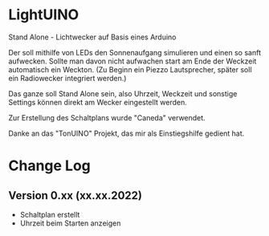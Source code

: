 # LightUINO
Stand Alone - Lichtwecker auf Basis eines Arduino

Der soll mithilfe von LEDs den Sonnenaufgang simulieren und einen so sanft aufwecken.
Sollte man davon nicht aufwachen start am Ende der Weckzeit automatisch ein Weckton. (Zu Beginn ein Piezzo Lautsprecher, später soll ein Radiowecker integriert werden.)

Das ganze soll Stand Alone sein, also Uhrzeit, Weckzeit und sonstige Settings können direkt am Wecker eingestellt werden.

Zur Erstellung des Schaltplans wurde "Caneda" verwendet.

Danke an das "TonUINO" Projekt, das mir als Einstiegshilfe gedient hat.

# Change Log

## Version 0.xx (xx.xx.2022)
- Schaltplan erstellt
- Uhrzeit beim Starten anzeigen
